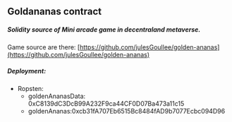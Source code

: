 ## Goldananas contract

##### Solidity source of Mini arcade game in decentraland metaverse.

Game source are there: [https://github.com/julesGoullee/golden-ananas](https://github.com/julesGoullee/golden-ananas)

##### Deployment:

- Ropsten: 
    - goldenAnanasData: 0xC8139dC3DcB99A232F9ca44CF0D07Ba473a11c15
    - goldenAnanas:0xcb31fA707Eb6515Bc8484fAD9b7077Ecbc094D96

